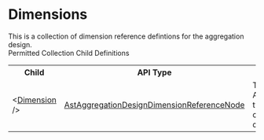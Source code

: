 # Dimensions

<div class="LanguageSummary"><div class ="SummaryItem">This is a collection of dimension reference defintions for the aggregation design.</div></div><div class="SchemaBindingGroup"><div class="SchemaBindingGroupHeader">Permitted Collection Child Definitions</div><table id="SchemaBindingList" class="SchemaBindingList"><tbody><tr><th class="SchemaBindingNameColumnHeader">Child</th><th class="SchemaBindingTypeColumnHeader">API Type</th><th class="SchemaBindingSummaryColumnHeader">Description</th></tr><tr class="cd0"><td class="SchemaBindingName"><span class="punc">&lt;</span><a href=Varigence.Languages.Biml.Cube.Aggregation.AstAggregationDesignDimensionReferenceNode.html">Dimension</a><span class="punc"> /&gt;</span></td><td class="SchemaBindingType"><a href="../api-reference/Varigence.Languages.Biml.Cube.Aggregation.AstAggregationDesignDimensionReferenceNode.html">AstAggregationDesignDimensionReferenceNode</a></td><td class="SchemaBindingSummary">The AstAggregationDesignDimensionReferenceNode type is a wrapper for a direct reference to a cube dimension for use in an aggregation design.</td></tr></tbody></table></div>